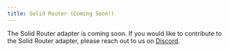 ```yaml
---
title: Solid Router (Coming Soon!)
---
```


The Solid Router adapter is coming soon. If you would like to contribute to the Solid Router adapter, please reach out to us on [Discord](https://tlinz.com/discord).

<!-- You can install TanStack Router with [NPM](https://npmjs.com),
[Yarn](https://yarnpkg.com), or a good ol' `<script>` via
[unpkg.com](https://unpkg.com).

### NPM

```sh
npm install @tanstack/solid-router --save
```

or

```sh
yarn add @tanstack/solid-router
``` -->
